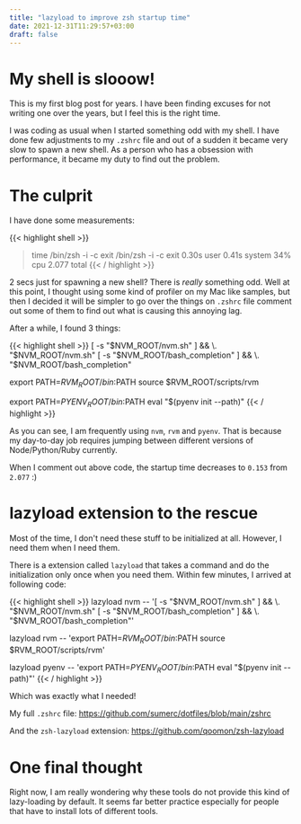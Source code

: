 ```yaml
---
title: "lazyload to improve zsh startup time"
date: 2021-12-31T11:29:57+03:00
draft: false
---
```


# My shell is slooow!

This is my first blog post for years. I have been finding excuses for not writing one over 
the years, but I feel this is the right time.

I was coding as usual when I started something odd with my shell. I have done few adjustments
to my `.zshrc` file and out of a sudden it became very slow to spawn a new shell. As a person
who has a obsession with performance, it became my duty to find out the problem.

# The culprit

I have done some measurements:

{{< highlight shell >}}
> time /bin/zsh -i -c exit
/bin/zsh -i -c exit  0.30s user 0.41s system 34% cpu 2.077 total
{{< / highlight >}}

2 secs just for spawning a new shell? There is <i>really</i> something odd. Well at this point,
I thought using some kind of profiler on my Mac like samples, but then I decided it will be simpler 
to go over the things on `.zshrc` file comment out some of them to find out what is causing this annoying 
lag.

After a while, I found 3 things:

{{< highlight shell >}}
[ -s "$NVM_ROOT/nvm.sh" ] && \. "$NVM_ROOT/nvm.sh"
[ -s "$NVM_ROOT/bash_completion" ] && \. "$NVM_ROOT/bash_completion"

export PATH=$RVM_ROOT/bin:$PATH
source $RVM_ROOT/scripts/rvm

export PATH=$PYENV_ROOT/bin:$PATH
eval "$(pyenv init --path)"
{{< / highlight >}}

As you can see, I am frequently using `nvm`, `rvm` and `pyenv`. That is because my day-to-day job requires jumping between 
different versions of Node/Python/Ruby currently.

When I comment out above code, the startup time decreases to `0.153` from `2.077` :)

# lazyload extension to the rescue

Most of the time, I don't need these stuff to be initialized at all. However, I need them
when I need them.

There is a extension called `lazyload` that takes a command and do the initialization only once
when you need them. Within few minutes, I arrived at following code:

{{< highlight shell >}}
lazyload nvm -- '[ -s "$NVM_ROOT/nvm.sh" ] && \. "$NVM_ROOT/nvm.sh"
    [ -s "$NVM_ROOT/bash_completion" ] && \. "$NVM_ROOT/bash_completion"'

lazyload rvm -- 'export PATH=$RVM_ROOT/bin:$PATH
    source $RVM_ROOT/scripts/rvm'

lazyload pyenv -- 'export PATH=$PYENV_ROOT/bin:$PATH
    eval "$(pyenv init --path)"'
{{< / highlight >}}

Which was exactly what I needed!

My full `.zshrc` file: https://github.com/sumerc/dotfiles/blob/main/zshrc

And the `zsh-lazyload` extension: https://github.com/qoomon/zsh-lazyload

# One final thought

Right now, I am really wondering why these tools do not provide this kind of lazy-loading by default.
It seems far better practice especially for people that have to install lots of different tools.

